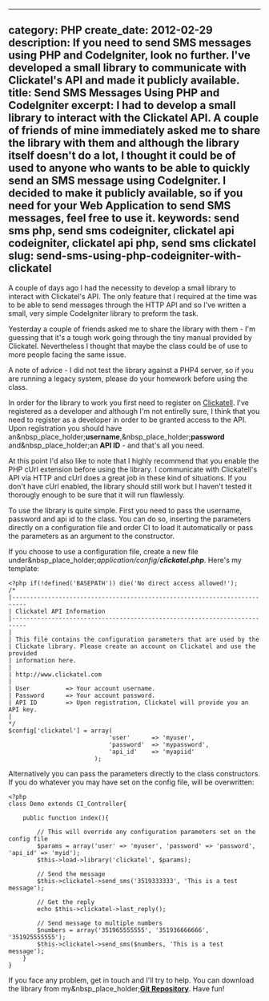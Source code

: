 ----
category: PHP
create_date: 2012-02-29
description: If you need to send SMS messages using PHP and CodeIgniter, look no further. I've developed a small library to communicate with Clickatel's API and made it publicly available.
title: Send SMS Messages Using PHP and CodeIgniter
excerpt: I had to develop a small library to interact with the Clickatel API. A couple of friends of mine immediately asked me to share the library with them and although the library itself doesn't do a lot, I thought it could be of used to anyone who wants to be able to quickly send an SMS message using CodeIgniter. I decided to make it publicly available, so if you need for your Web Application to send SMS messages, feel free to use it.
keywords: send sms php, send sms codeigniter, clickatel api codeigniter, clickatel api php, send sms clickatel
slug: send-sms-using-php-codeigniter-with-clickatel
----

A couple of days ago I had the necessity to develop a small library to
interact with Clickatel's API. The only feature that I required at the time
was to be able to send messages through the HTTP API and so I've written a
small, very simple CodeIgniter library to preform the task.

Yesterday a couple of friends asked me to share the library with them - I'm
guessing that it's a tough work going through the tiny manual provided by
Clickatel. Nevertheless I thought that maybe the class could be of use to more
people facing the same issue.

A note of advice - I did not test the library against a PHP4 server, so if you
are running a legacy system, please do your homework before using the class.

In order for the library to work you first need to register on
[Clickatell](http://www.clickatell.com/). I've registered as a developer and
although I'm not entirelly sure, I think that you need to register as a
developer in order to be granted access to the API. Upon registration you
should have an&nbsp_place_holder;**username**,&nbsp_place_holder;**password**
and&nbsp_place_holder;an **API ID** - and that's all you need.

At this point I'd also like to note that I highly recommend that you enable
the PHP cUrl extension before using the library. I communicate with
Clickatell's API via HTTP and cUrl does a great job in these kind of
situations. If you don't have cUrl enabled, the library should still work but
I haven't tested it thorougly enough to be sure that it will run flawlessly.

To use the library is quite simple. First you need to pass the username,
password and api id to the class. You can do so, inserting the parameters
directly on a configuration file and order CI to load it automatically or pass
the parameters as an argument to the constructor.

If you choose to use a configuration file, create a new file
under&nbsp_place_holder;_application/config/**clickatel.php**_. Here's my
template:

    
    <?php if(!defined('BASEPATH')) die('No direct access allowed!');
    /*
    |--------------------------------------------------------------------------
    | Clickatel API Information
    |--------------------------------------------------------------------------
    |
    | This file contains the configuration parameters that are used by the 
    | Clickate library. Please create an account on Clickatel and use the provided
    | information here.
    |
    | http://www.clickatel.com
    |
    | User 			=> Your account username.
    | Password		=> Your account password.
    | API ID		=> Upon registration, Clickatel will provide you an API key.
    |
    */
    $config['clickatel'] = array(
    							'user'		=> 'myuser',
    							'password'	=> 'mypassword',
    							'api_id'	=> 'myapiid'
    						);

Alternatively you can pass the parameters directly to the class constructors.
If you do whatever you may have set on the config file, will be overwritten:

    
    <?php
    class Demo extends CI_Controller{
    	
    	public function index(){
    		
    		// This will override any configuration parameters set on the config file
    		$params = array('user' => 'myuser', 'password' => 'password', 'api_id' => 'myid');	
    		$this->load->library('clickatel', $params);
    		
    		// Send the message
    		$this->clickatel->send_sms('3519333333', 'This is a test message');
    		
    		// Get the reply
    		echo $this->clickatel->last_reply();
    		
    		// Send message to multiple numbers
    		$numbers = array('351965555555', '351936666666', '351925555555');
    		$this->clickatel->send_sms($numbers, 'This is a test message');
    	}
    }

If you face any problem, get in touch and I'll try to help. You can download
the library from my&nbsp_place_holder;[**Git
Repository**](https://github.com/diogoosorio/diogo-ci-libraries). Have fun!

